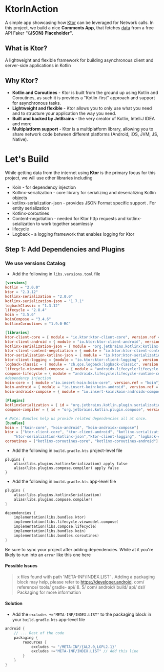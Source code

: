 # KtorInAction
A simple app showcasing how [Ktor](https://ktor.io/docs/welcome.html) can be leveraged for Network calls. In this project, we build a nice **Comments App**, that fetches [data](https://jsonplaceholder.typicode.com/comments) from a free API Faker **"{JSON} Placeholder"**. 
## What is Ktor?
A lightweight and flexible framework for building asynchronous client and server-side applications in Kotlin
## Why Ktor? 
- **Kotlin and Coroutines** - Ktor is built from the ground up using Kotlin and Coroutines, as such it is provides a "Kotlin-first" approach and support for asynchronous tasks. 
- **Lightweight and flexible** - Ktor allows you to only use what you need and to structure your application the way you need. 
- **Built and backed by JetBrains** - the very creator of Kotlin, IntelliJ IDEA and more 
- **Multiplatform support** - Ktor is a multiplatform library, allowing you to share network code between different platforms (Android, iOS, JVM, JS, Native).

# Let's Build
While getting data from the internet using **Ktor** is the primary focus for this project, we will use other libraries including
- Koin - for dependency injection
- Kotlinx-serialization - core library for serializing and deserializing Kotlin objects
- kotlinx-serialization-json - provides JSON Format specific support . For entity serialization
- Kotlinx-coroutines 
- Content-negotiation - needed for Ktor http requests and kotlinx-seialization to work together seamlessly 
- lifecycle 
- Logback - a logging framework that enables logging for Ktor
 
## Step 1: Add Dependencies and Plugins 
### We use versions Catalog
- Add the following in ```libs.versions.toml``` file 
```toml
[versions]
kotlin = "2.0.0"
ktor = "2.3.12"
kotlinx-serialization = "2.0.0"
kotlinx-serialization-json = "1.7.1"
logbackClassic = "1.3.12" 
lifecycle = "2.8.4"
koin = "3.5.6"
koinCompose = "3.4.6"
kotlinxCoroutines = "1.9.0-RC"
```
```toml
[libraries]
ktor-client-core = { module = "io.ktor:ktor-client-core", version.ref = "ktor" } # core engine. Not necessary
ktor-client-android = { module = "io.ktor:ktor-client-android", version.ref = "ktor"} # engine that handles network requests on Android
kotlinx-serialization-json = { module = "org.jetbrains.kotlinx:kotlinx-serialization-json", version.ref = "kotlinx-serialization-json"}
ktor-client-content-negotiation = { module = "io.ktor:ktor-client-content-negotiation", version.ref = "ktor" }
ktor-serialization-kotlinx-json = { module = "io.ktor:ktor-serialization-kotlinx-json", version.ref = "ktor" }
ktor-client-logging = {module = "io.ktor:ktor-client-logging", version.ref = "ktor"}
logback-classic = { module = "ch.qos.logback:logback-classic", version.ref = "logbackClassic" }
lifecycle-viewmodel-compose = { module = "androidx.lifecycle:lifecycle-viewmodel-compose", version.ref = "lifecycle" }
compose-lifecycle = { module = "androidx.lifecycle:lifecycle-runtime-compose", version.ref = "lifecycle"}
#dependency injection
koin-core = { module ="io.insert-koin:koin-core", version.ref = "koin"}
koin-android = { module = "io.insert-koin:koin-android", version.ref = "koin"}
koin-androidx-compose = { module = "io.insert-koin:koin-androidx-compose", version.ref = "koinCompose"}
```
```toml
[Plugins]
kotlinxSerialization = { id = "org.jetbrains.kotlin.plugin.serialization", version.ref = "kotlinx-serialization" }
compose-compiler = { id = "org.jetbrains.kotlin.plugin.compose", version.ref = "kotlin" }
```
```toml
# Note: Bundles help us provide related dependencies all at once.
[bundles]
koin = ["koin-core", "koin-android", "koin-androidx-compose"]
ktor = ["ktor-client-core", "ktor-client-android", "kotlinx-serialization-json", "ktor-client-content-negotiation",
    "ktor-serialization-kotlinx-json","ktor-client-logging", "logback-classic"]
coroutines = ["kotlinx-coroutines-core", "kotlinx-coroutines-android"]
```
- Add the following in ```build.gradle.kts``` project-level file
```agsl
plugins {
    alias(libs.plugins.kotlinxSerialization) apply false
    alias(libs.plugins.compose.compiler) apply false
}
```
- Add the following in ```build.gradle.kts``` app-level file
```kotlin
plugins {
    alias(libs.plugins.kotlinxSerialization)
    alias(libs.plugins.compose.compiler)
}

dependencies {
    implementation(libs.bundles.ktor)
    implementation(libs.lifecycle.viewmodel.compose)
    implementation(libs.compose.lifecycle)
    implementation(libs.bundles.koin)
    implementation(libs.bundles.coroutines)
}
```
Be sure to sync your project after adding dependencies. 
While at it you're likely to run into an ```error``` like this one here 
#### Possible Issues
> x files found with path 'META-INF/INDEX.LIST' .  Adding a packaging block may help, 
> please refer to https://developer.android. com/ reference/ tools/ gradle- api/ 8. 5/ 
> com/ android/ build/ api/ dsl/ Packaging for more information

#### Solution
- Add the ```excludes +="META-INF/INDEX.LIST"``` to the packaging block in your ```build.gradle.kts``` app-level file

```kotlin
android {
    // ... Rest of the code
    packaging {
        resources {
            excludes += "/META-INF/{AL2.0,LGPL2.1}"
            excludes +="META-INF/INDEX.LIST" // Add this line
        }
    }
}
```